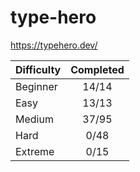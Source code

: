 # type-hero

<https://typehero.dev/>

| Difficulty | Completed |
| ---------- | :-------: |
| Beginner   |   14/14   |
| Easy       |   13/13   |
| Medium     |   37/95   |
| Hard       |   0/48    |
| Extreme    |   0/15    |
